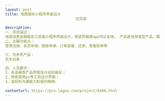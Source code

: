 ```yaml
---                
layout: post       
title: 电商服务小程序界面设计
                                已完成
           
description: 
一、项目描述：
电商消费金融服务工具类小程序界面设计，希望界面跟app可以复用。 产品是信用类型产品，需要用户进行提交申请，然后享受产品给用户带来的服务。
二、主要功能点：
登录注册、会员申请、额度申请、订单查看、还款、查看账单等

三、可参考产品：
京东白条 

四、人员要求：
1、有金融类产品界面设计经验最好；
2、熟练使用ps等工具设计界面；
3、良好的沟通能力和契约精神。
     
contenturl: https://pro.lagou.com/project/6466.html      
---                 
```

